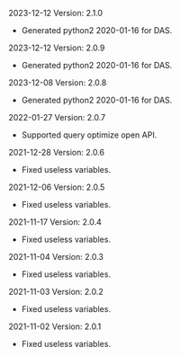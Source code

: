 2023-12-12 Version: 2.1.0
- Generated python2 2020-01-16 for DAS.

2023-12-12 Version: 2.0.9
- Generated python2 2020-01-16 for DAS.

2023-12-08 Version: 2.0.8
- Generated python2 2020-01-16 for DAS.

2022-01-27 Version: 2.0.7
- Supported query optimize open API.

2021-12-28 Version: 2.0.6
- Fixed useless variables.

2021-12-06 Version: 2.0.5
- Fixed useless variables.

2021-11-17 Version: 2.0.4
- Fixed useless variables.

2021-11-04 Version: 2.0.3
- Fixed useless variables.

2021-11-03 Version: 2.0.2
- Fixed useless variables.

2021-11-02 Version: 2.0.1
- Fixed useless variables.

